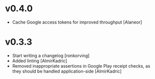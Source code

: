 # v0.4.0

- Cache Google access tokens for improved throughput [Alaneor]

# v0.3.3

- Start writing a changelog [ronkorving]
- Added linting [AlmirKadric]
- Removed inappropriate assertions in Google Play receipt checks, as they should be handled application-side [AlmirKadric]

